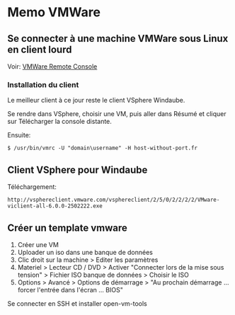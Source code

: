 # Memo VMWare

## Se connecter à une machine VMWare sous Linux en client lourd

Voir: [VMWare Remote Console](https://kb.vmware.com/s/article/2091284)


### Installation du client

Le meilleur client à ce jour reste le client VSphere Windaube.

Se rendre dans VSphere, choisir une VM, puis aller dans Résumé et cliquer sur Télécharger la console distante.

Ensuite:

	$ /usr/bin/vmrc -U "domain\username" -H host-without-port.fr


## Client VSphere pour Windaube

Téléchargement:

	http://vsphereclient.vmware.com/vsphereclient/2/5/0/2/2/2/2/VMware-viclient-all-6.0.0-2502222.exe


## Créer un template vmware

1. Créer une VM
1. Uploader un iso dans une banque de données
1. Clic droit sur la machine > Editer les paramètres
1. Materiel > Lecteur CD / DVD > Activer "Connecter lors de la mise sous tension" > Fichier ISO banque de données > Choisir le ISO
1. Options > Avancé > Options de démarrage > "Au prochain démarrage ... forcer l'entrée dans l'écran ... BIOS"

Se connecter en SSH et installer open-vm-tools
